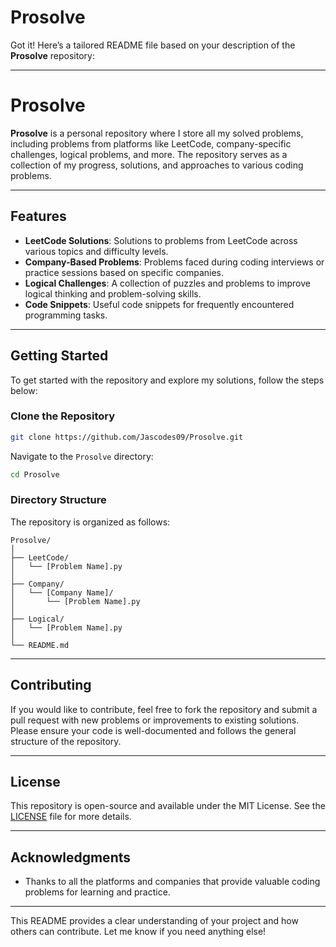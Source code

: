 # Prosolve
Got it! Here’s a tailored README file based on your description of the **Prosolve** repository:

---

# Prosolve

**Prosolve** is a personal repository where I store all my solved problems, including problems from platforms like LeetCode, company-specific challenges, logical problems, and more. The repository serves as a collection of my progress, solutions, and approaches to various coding problems.

---

## Features

- **LeetCode Solutions**: Solutions to problems from LeetCode across various topics and difficulty levels.
- **Company-Based Problems**: Problems faced during coding interviews or practice sessions based on specific companies.
- **Logical Challenges**: A collection of puzzles and problems to improve logical thinking and problem-solving skills.
- **Code Snippets**: Useful code snippets for frequently encountered programming tasks.

---

## Getting Started

To get started with the repository and explore my solutions, follow the steps below:

### Clone the Repository

```bash
git clone https://github.com/Jascodes09/Prosolve.git
```

Navigate to the `Prosolve` directory:

```bash
cd Prosolve
```

### Directory Structure

The repository is organized as follows:

```
Prosolve/
│
├── LeetCode/
│   └── [Problem Name].py
│
├── Company/
│   └── [Company Name]/
│       └── [Problem Name].py
│
├── Logical/
│   └── [Problem Name].py
│
└── README.md
```

---

## Contributing

If you would like to contribute, feel free to fork the repository and submit a pull request with new problems or improvements to existing solutions. Please ensure your code is well-documented and follows the general structure of the repository.

---

## License

This repository is open-source and available under the MIT License. See the [LICENSE](LICENSE) file for more details.

---

## Acknowledgments

- Thanks to all the platforms and companies that provide valuable coding problems for learning and practice.

---

This README provides a clear understanding of your project and how others can contribute. Let me know if you need anything else!

